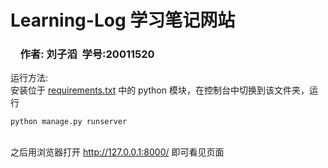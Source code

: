 # Learning-Log 学习笔记网站
### &nbsp;&nbsp;&nbsp;&nbsp;作者: 刘子滔&nbsp;&nbsp;学号:20011520


运行方法:<br>
安装位于 [requirements.txt](requirements.txt) 中的 python 模块，在控制台中切换到该文件夹，运行<br>
```
python manage.py runserver
```
<br>之后用浏览器打开 http://127.0.0.1:8000/ 即可看见页面
    
